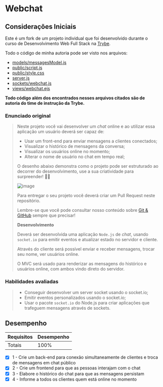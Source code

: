 # Webchat

## Considerações Iniciais

Este é um fork de um projeto individual que foi desenvolvido durante o curso de Desenvolvimento Web Full Stack na [Trybe](https://www.betrybe.com/).

Todo o código de minha autoria pode ser visto nos arquivos:
- [models/messagesModel.js](https://github.com/felipe-pimentel/sd-09-project-webchat/blob/master/models/messagesModel.js)
- [public/script.js](https://github.com/felipe-pimentel/sd-09-project-webchat/blob/master/public/script.js)
- [public/style.css](https://github.com/felipe-pimentel/sd-09-project-webchat/blob/master/public/style.css)
- [server.js](https://github.com/felipe-pimentel/sd-09-project-webchat/blob/master/server.js)
- [sockets/webchat.js](https://github.com/felipe-pimentel/sd-09-project-webchat/blob/master/sockets/webchat.js)
- [views/webchat.ejs](https://github.com/felipe-pimentel/sd-09-project-webchat/blob/master/views/webchat.ejs)

**Todo código além dos encontrados nesses arquivos citados são de autoria do time de instrução da Trybe.**

### Enunciado original

>Neste projeto você vai desenvolver um _chat_ online e ao utilizar essa aplicação um usuário deverá ser capaz de:
>
> - Usar um front-end para enviar mensagens a clientes conectados;
> - Visualizar o histórico de mensagens da conversa;
> - Visualizar os usuários online no momento;
> - Alterar o nome de usuário no chat em tempo real;
>
>O desenho abaixo demonstra como o projeto pode ser estruturado ao decorrer do desenvolvimento, use a sua criatividade para surpreender! 🧑‍🎨
>
>![image](./exemplo.png)
>
>
>Para entregar o seu projeto você deverá criar um Pull Request neste repositório.
>
>Lembre-se que você pode consultar nosso conteúdo sobre [Git & GitHub](https://course.betrybe.com/intro/git/) sempre que precisar!
>
>**Desenvolvimento**
>
>Deverá ser desenvolvida uma aplicação `Node.js` de _chat_, usando `socket.io` para emitir eventos e atualizar estado no servidor e cliente.
>
>Através do cliente será possível enviar e receber mensagens, trocar seu nome, ver usuários online.
>
>O MVC será usado para renderizar as mensagens do histórico e usuários online, com ambos vindo direto do servidor.

### Habilidades avaliadas

>- Conseguir desenvolver um server socket usando o socket.io;
>- Emitir eventos personalizados usando o socket.io;
>- Usar o pacote `socket.io` do Node.js para criar aplicações que trafeguem mensagens através de sockets.

## Desempenho

Requisitos | Desempenho
---------- | -----------
Totais | 100%

- [x] 1 - Crie um back-end para conexão simultaneamente de clientes e troca de mensagens em chat público
- [x] 2 - Crie um frontend para que as pessoas interajam com o chat
- [x] 3 - Elabore o histórico do chat para que as mensagens persistam
- [x] 4 - Informe a todos os clientes quem está online no momento
